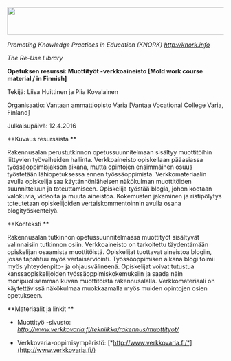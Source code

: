 <img src="md\img043/media/image01.png" width="624" height="65" />

*Promoting Knowledge Practices in Education (KNORK) http://knork.info*

*The Re-Use Library*

**Opetuksen resurssi: Muottityöt -verkkoaineisto \[Mold work course material / in Finnish\]**

Tekijä: Liisa Huittinen ja Piia Kovalainen

Organisaatio: Vantaan ammattiopisto Varia \[Vantaa Vocational College Varia, Finland\]

Julkaisupäivä: 12.4.2016

**Kuvaus resurssista **

Rakennusalan perustutkinnon opetussuunnitelmaan sisältyy muottitöihin liittyvien työvaiheiden hallinta. Verkkoaineisto opiskellaan pääasiassa työssäoppimisjakson aikana, mutta opintojen ensimmäinen osuus työstetään lähiopetuksessa ennen työssäoppimista. Verkkomateriaalin avulla opiskelija saa käytännönläheisen näkökulman muottitöiden suunnitteluun ja toteuttamiseen. Opiskelija työstää blogia, johon kootaan valokuvia, videoita ja muuta aineistoa. Kokemusten jakaminen ja ristipölytys toteutetaan opiskelijoiden vertaiskommentoinnin avulla osana blogityöskentelyä.

**Konteksti **

Rakennusalan tutkinnon opetussuunnitelmassa muottityöt sisältyvät valinnaisiin tutkinnon osiin. Verkkoaineisto on tarkoitettu täydentämään opiskelijan osaamista muottitöistä. Opiskelijat tuottavat aineistoa blogiin, jossa tapahtuu myös vertaisarviointi. Työssöoppimisen aikana blogi toimii myös yhteydenpito- ja ohjausvälineenä. Opiskelijat voivat tutustua kanssaopiskelijoiden työssäoppimiskokemuksiin ja saada näin monipuolisemman kuvan muottitöistä rakennusalalla. Verkkomateriaali on käytettävissä näkökulmaa muokkaamalla myös muiden opintojen osien opetukseen.

**Materiaalit ja linkit **

-   Muottityö -sivusto: *http://www.verkkovaria.fi/tekniikka/rakennus/muottityot/*

-   Verkkovaria-oppimisympäristö: [*http://www.verkkovaria.fi/*](http://www.verkkovaria.fi/)


